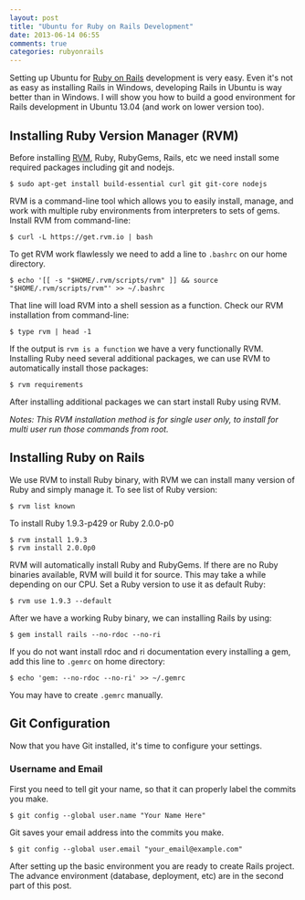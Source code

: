 ```yaml
---
layout: post
title: "Ubuntu for Ruby on Rails Development"
date: 2013-06-14 06:55
comments: true
categories: rubyonrails
---
```


Setting up Ubuntu for [Ruby on Rails](http://rubyonrails.org) development is very easy. Even it's not as easy
as installing Rails in Windows, developing Rails in Ubuntu is way better than in
Windows. I will show you how to build a good environment for Rails development in
Ubuntu 13.04 (and work on lower version too).

<!-- more -->

## Installing Ruby Version Manager (RVM)
Before installing [RVM](http://rvm.io), Ruby, RubyGems, Rails, etc we need install some required packages
including git and nodejs.

    $ sudo apt-get install build-essential curl git git-core nodejs

RVM is a command-line tool which allows you to easily install, manage, and work
with multiple ruby environments from interpreters to sets of gems. Install RVM
from command-line:

    $ curl -L https://get.rvm.io | bash

To get RVM work flawlessly we need to add a line to `.bashrc` on our home directory.

    $ echo '[[ -s "$HOME/.rvm/scripts/rvm" ]] && source "$HOME/.rvm/scripts/rvm"' >> ~/.bashrc

That line will load RVM into a shell session as a function. Check our RVM installation
from command-line:

    $ type rvm | head -1

If the output is `rvm is a function` we have a very functionally RVM. Installing Ruby need several
additional packages, we can use RVM to automatically install those packages:

    $ rvm requirements

After installing additional packages we can start install Ruby using RVM.

_Notes: This RVM installation method is for single user only, to install for multi user
run those commands from root._

## Installing Ruby on Rails
We use RVM to install Ruby binary, with RVM we can install many version of Ruby and simply manage it. To see
list of Ruby version:

    $ rvm list known

To install Ruby 1.9.3-p429 or Ruby 2.0.0-p0

    $ rvm install 1.9.3
    $ rvm install 2.0.0p0

RVM will automatically install Ruby and RubyGems. If there are no Ruby binaries available, RVM will build it for source.
This may take a while depending on our CPU. Set a Ruby version to use it as default Ruby:

    $ rvm use 1.9.3 --default

After we have a working Ruby binary, we can installing Rails by using:

    $ gem install rails --no-rdoc --no-ri

If you do not want install rdoc and ri documentation every installing a gem, add this line to `.gemrc` on home directory:

    $ echo 'gem: --no-rdoc --no-ri' >> ~/.gemrc

You may have to create `.gemrc` manually.

## Git Configuration
Now that you have Git installed, it's time to configure your settings.

### Username and Email
First you need to tell git your name, so that it can properly label the commits you make.

    $ git config --global user.name "Your Name Here"

Git saves your email address into the commits you make.

    $ git config --global user.email "your_email@example.com"

After setting up the basic environment you are ready to create Rails project. The advance environment (database, deployment, etc) are in the second part of this post.
